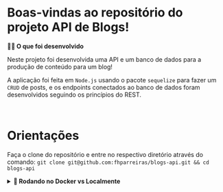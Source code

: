 # Boas-vindas ao repositório do projeto API de Blogs!


<summary><strong>👨‍💻 O que foi desenvolvido</strong></summary>

  Neste projeto foi desenvolvida uma API e um banco de dados para a produção de conteúdo para um blog! 

  A aplicação foi feita em `Node.js` usando o pacote `sequelize` para fazer um `CRUD` de posts, e os endpoints conectados ao banco de dados foram desenvolvidos seguindo os princípios do REST.

<br />

# Orientações

Faça o clone do repositório e entre no respectivo diretório através do comando: `git clone git@github.com:fhparreiras/blogs-api.git && cd blogs-api`


<details>
  <summary><strong>🐋 Rodando no Docker vs Localmente</strong></summary>
  
  ## 👉 Com Docker
 
  **:warning: Antes de começar, seu docker-compose precisa estar na versão 1.29 ou superior.


  > :information_source: Rode os serviços `node` e `db` com o comando `docker-compose up -d --build`.

  - Lembre-se de parar o `mysql` se estiver usando localmente na porta padrão (`3306`), ou adapte o número da porta na linha 31 do arquivo docker-compose.yml conforme sua necessidade. O mesmo vale para a porta `3000`;

  - Esses serviços irão inicializar um container chamado `blogs_api` e outro chamado `blogs_api_db`;

  - A partir daqui você pode rodar o container `blogs_api` via CLI ou abri-lo no VS Code;

  > :information_source: Use o comando `docker exec -it blogs_api bash`.

  - Ele te dará acesso ao terminal interativo do container criado pelo compose, que está rodando em segundo plano.

  > :information_source: Instale as dependências com `npm install` dentro do terminal do container.
  
 Execute o comando `npm start`dentro do container.

  <br />
  
  ## 👉 Sem Docker

  > :information_source: Execute o comando `npm install` para instalar as dependências do projeto.
  
  - **✨ Dica:** Para rodar o projeto desta forma, obrigatoriamente você deve ter o `node` instalado em seu computador.
  - Na raíz do projeto, configure um arquivo .env com as variáveis de ambiente do seu ambiente local para acessar o MySQL.

  <br/>
</details>
